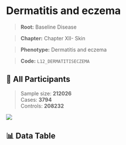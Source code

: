# Dermatitis and eczema

> **Root:** Baseline Disease  

> **Chapter:** Chapter XII- Skin  

> **Phenotype:** Dermatitis and eczema  

> **Code:** `L12_DERMATITISECZEMA`

## 🧪 All Participants  
> Sample size: **212026**  
> Cases: **3794**  
> Controls: **208232**
<img src="/Sensitive/Figures/ALL/Incidence/L12_DERMATITISECZEMA.png"/>

## 📊 Data Table
<CsvTableMRF src="/Sensitive/Data/ALL/Incidence/COX_L12_DERMATITISECZEMA.csv"/>


